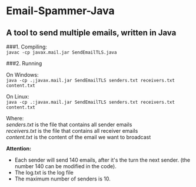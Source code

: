 # Email-Spammer-Java
## A tool to send multiple emails, written in Java

###1. Compiling: <br/> 
```javac -cp javax.mail.jar SendEmailTLS.java```

###2. Running <br/> 

On Windows: <br/> 
```java -cp .;javax.mail.jar SendEmailTLS senders.txt receivers.txt content.txt```

On Linux: <br/> 
```java -cp .:javax.mail.jar SendEmailTLS senders.txt receivers.txt content.txt```

Where: <br/> 
*senders.txt* is the file that contains all sender emails <br/> 
*receivers.txt* is the file that contains all receiver emails <br/> 
*content.txt* is the content of the email we want to broadcast <br/> 

**Attention:**
- Each sender will send 140 emails, after it's the turn the next sender. (the number 140 can be modified in the code).
- The log.txt is the log file
- The maximum number of senders is 10.



